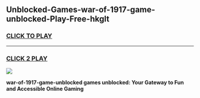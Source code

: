 
## Unblocked-Games-war-of-1917-game-unblocked-Play-Free-hkglt
<h3>
<a href="https://premium76.site?title=war-of-1917-game-unblocked&ref=23A">CLICK TO PLAY</a></h3>
<hr>

<h3>
<a href="https://premium76.site?title=war-of-1917-game-unblocked&ref=23A">CLICK 2 PLAY</a>
  
</h3>

<a href="https://premium76.site?title=war-of-1917-game-unblocked&ref=23A"><img src="https://clearcache.store/games.png"></a>


**war-of-1917-game-unblocked games unblocked: Your Gateway to Fun and Accessible Online Gaming**
